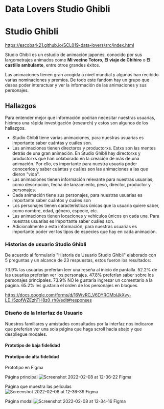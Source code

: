# Data Lovers Studio Ghibli

# Studio Ghibli 
https://escobark21.github.io/SCL019-data-lovers/src/index.html


Studio Ghibli es un estudio de animación japonés, conocido por sus largometrajes
animados como **Mi vecino Totoro**, **El viaje de Chihiro** o
**El castillo ambulante**, entre otros grandes éxitos.

Las animaciones tienen gran acogida a nivel mundial y algunas han recibido
varias nominaciones y premios. De todo este fandom hay un grupo que desea poder
interactuar y ver la información de las animaciones y sus personajes.


## Hallazgos

Para entender mejor qué información podrían necesitar nuestras usuarias,
hicimos una rápida investigación (research) y estos son algunos de los
hallazgos.

- Studio Ghibli tiene varias animaciones, para nuestras usuarias es importante
  saber cuántas y cuáles son.
- Las animaciones tienen directorxs y productorxs. Estxs son las mentes detrás
  de una gran animación. En Studio Ghibli hay directorxs y productorxs que han
  colaborado en la creación de más de una animación. Por ello, es importante
  para nuestra usuaria poder conocerlos y saber cuántas y cuáles son las
  animaciones a las que dieron "vida".
- Las animaciones tienen información relevante para nuestras usuarias, como
  descripción, fecha de lanzamiento, peso, director, productor y personajes.
- Cada animación tiene sus personajes, para nuestras usuarias es importante
  saber cuántos y cuáles son
- Los personajes tienen características únicas que la usuaria quiere saber, como
  nombre, edad, género, especie, etc.
- Las animaciones tienen locaciones y vehículos únicos en cada una. Para
  nuestras usuarias es importante saber cuáles son.
- Adicionalmente a esta información, para nuestras usuarias es importante poder
  ver los tipos de especies que hay en cada animación.


### Historias de usuario Studio Ghibli

De acuerdo al formulario "Historia de Usuario Studio Ghibli" elaborado con 5 preguntas 
y un alcance de 23 respuestas, estos fueron los resultados:

 73.9% las usuarias preferían leer una reseña al inicio de pantalla.
52.2% de las usuarias preferían ver los personajes.
47.8% preferían saber sobre los personajes principales.
73.9% NO le gustaría ingresar un comentario a la página.
65.2% les gustaría el orden de los personajes en bloques.

https://docs.google.com/forms/d/16WvRC_V6DYRCMblJkXvy-LE_i5zpfWZEzhTH8z0_rh8/edit#responses


### Diseño de la Interfaz de Usuario

Nuestros familiares y amistades consultados por la interfaz nos indicaron que preferían ver una sola página que haga scroll hacia abajo y que despliegue modales.


#### Prototipo de baja fidelidad



#### Prototipo de alta fidelidad

Prototipo en Figma

Página principal
![Screenshot 2022-02-08 at 12-36-22 Figma](https://user-images.githubusercontent.com/94982405/153032063-9a6141f2-63e6-46c6-9337-3c8902b30919.png)

Página que muestra las películas
![Screenshot 2022-02-08 at 12-36-39 Figma](https://user-images.githubusercontent.com/94982405/153032051-965c66fd-30ec-4e97-8209-c64fede0d79a.png)

Página modal
![Screenshot 2022-02-08 at 12-34-16 Figma](https://user-images.githubusercontent.com/94982405/153032071-6a022319-a75c-40ad-8934-1c040a12daa2.png)



